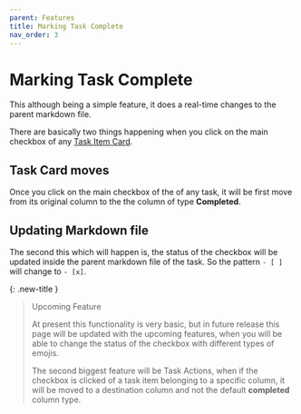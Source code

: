 ```yaml
---
parent: Features
title: Marking Task Complete
nav_order: 3
---
```


# Marking Task Complete

This although being a simple feature, it does a real-time changes to the parent markdown file.

There are basically two things happening when you click on the main checkbox of any [Task Item Card](../Components/Task_Item_Card.md).

## Task Card moves

Once you click on the main checkbox of the of any task, it will be first move from its original column to the the column of type **Completed**.

## Updating Markdown file

The second this which will happen is, the status of the checkbox will be updated inside the parent markdown file of the task. So the pattern `- [ ]` will change to `- [x]`.

{: .new-title }
> Upcoming Feature
>
> At present this functionality is very basic, but in future release this page will be updated with the upcoming features, when you will be able to change the status of the checkbox with different types of emojis.
>
> The second biggest feature will be Task Actions, when if the checkbox is clicked of a task item belonging to a specific column, it will be moved to a destination column and not the default **completed** column type.
